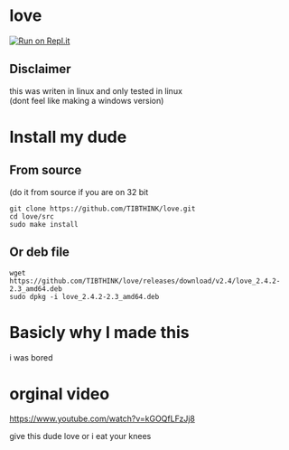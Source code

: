 # love

[![Run on Repl.it](https://repl.it/badge/github/TIBTHINK/love)](https://repl.it/github/TIBTHINK/love)

## Disclaimer

this was writen in linux and only tested in linux \
(dont feel like making a windows version)
# Install my dude

## From source
(do it from source if you are on 32 bit
```
git clone https://github.com/TIBTHINK/love.git
cd love/src
sudo make install
```
## Or deb file
```
wget https://github.com/TIBTHINK/love/releases/download/v2.4/love_2.4.2-2.3_amd64.deb
sudo dpkg -i love_2.4.2-2.3_amd64.deb
```

# Basicly why I made this

i was bored

# orginal video

https://www.youtube.com/watch?v=kGOQfLFzJj8

give this dude love or i eat your knees
